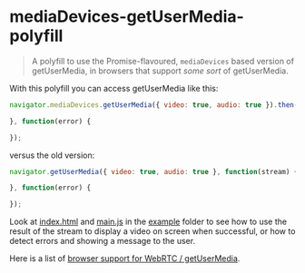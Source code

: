 # mediaDevices-getUserMedia-polyfill

> A polyfill to use the Promise-flavoured, `mediaDevices` based version of getUserMedia, in browsers that support *some sort* of getUserMedia.

With this polyfill you can access getUserMedia like this:

```javascript
navigator.mediaDevices.getUserMedia({ video: true, audio: true }).then(function(stream) {

}, function(error) {

});
```

versus the old version:

```javascript
navigator.getUserMedia({ video: true, audio: true }, function(stream) {

}, function(error) {

});
```

Look at [index.html](example/index.html) and [main.js](./example/main.js) in the [example](./example) folder to see how to use the result of the stream to display a video on screen when successful, or how to detect errors and showing a message to the user.

Here is a list of [browser support for WebRTC / getUserMedia](http://iswebrtcreadyyet.com/).
